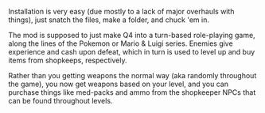 Installation is very easy (due mostly to a lack of major overhauls with things),
just snatch the files, make a folder, and chuck 'em in.

The mod is supposed to just make Q4 into a turn-based role-playing game, along the
lines of the Pokemon or Mario & Luigi series. Enemies give experience and cash upon
defeat, which in turn is used to level up and buy items from shopkeeps, respectively.

Rather than you getting weapons the normal way (aka randomly throughout the game), you
now get weapons based on your level, and you can purchase things like med-packs and ammo
from the shopkeeper NPCs that can be found throughout levels.
